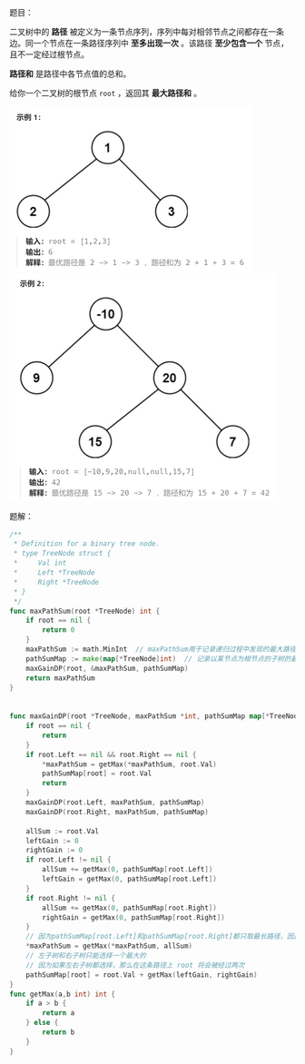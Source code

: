 题目：

二叉树中的 **路径** 被定义为一条节点序列，序列中每对相邻节点之间都存在一条边。同一个节点在一条路径序列中 **至多出现一次** 。该路径 **至少包含一个** 节点，且不一定经过根节点。

**路径和** 是路径中各节点值的总和。

给你一个二叉树的根节点 `root` ，返回其 **最大路径和** 。

<img src="124.二叉树中的最大路径和.assets/image-20231019130727076.png" alt="image-20231019130727076" style="zoom:50%;" />

<img src="124.二叉树中的最大路径和.assets/image-20231019130740178.png" alt="image-20231019130740178" style="zoom:50%;" />

题解：

```go
/**
 * Definition for a binary tree node.
 * type TreeNode struct {
 *     Val int
 *     Left *TreeNode
 *     Right *TreeNode
 * }
 */
func maxPathSum(root *TreeNode) int {
    if root == nil {
        return 0
    }
    maxPathSum := math.MinInt  // maxPathSum用于记录递归过程中发现的最大路径和
    pathSumMap := make(map[*TreeNode]int)  // 记录以某节点为根节点的子树的最大路径和
    maxGainDP(root, &maxPathSum, pathSumMap)
    return maxPathSum
}


func maxGainDP(root *TreeNode, maxPathSum *int, pathSumMap map[*TreeNode]int) {
    if root == nil {
        return
    }
    if root.Left == nil && root.Right == nil {
        *maxPathSum = getMax(*maxPathSum, root.Val)
        pathSumMap[root] = root.Val
        return
    }
    maxGainDP(root.Left, maxPathSum, pathSumMap)
    maxGainDP(root.Right, maxPathSum, pathSumMap)

    allSum := root.Val
    leftGain := 0
    rightGain := 0
    if root.Left != nil {
        allSum += getMax(0, pathSumMap[root.Left])  
        leftGain = getMax(0, pathSumMap[root.Left])
    }
    if root.Right != nil {
        allSum += getMax(0, pathSumMap[root.Right])
        rightGain = getMax(0, pathSumMap[root.Right])
    }
    // 因为pathSumMap[root.Left]和pathSumMap[root.Right]都只取最长路径，因此这里的root的左右子树都只取单线
    *maxPathSum = getMax(*maxPathSum, allSum)  
    // 左子树和右子树只能选择一个最大的
    // 因为如果左右子树都选择，那么在这条路径上 root 将会被经过两次
    pathSumMap[root] = root.Val + getMax(leftGain, rightGain)   
}
func getMax(a,b int) int {
    if a > b {
        return a
    } else {
        return b
    }
}
```

